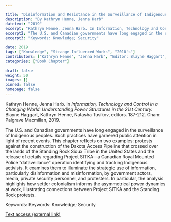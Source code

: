 ```yaml
---

title: "Disinformation and Resistance in the Surveillance of Indigenous Protesters"
description: "By Kathryn Henne, Jenna Harb"
datetext: "2019"
excerpt: "Kathryn Henne, Jenna Harb. In Information, Technology and Control in a Changing World: Understanding Power Structures in the 21st Century. Blayne Haggart, Kathryn Henne, Natasha Tusikov, editors. 187-212. Cham: Palgrave Macmillan, 2019."
excerpt2: "The U.S. and Canadian governments have long engaged in the surveillance of Indigenous peoples. Such practices have garnered public attention in light of recent events. This chapter reflects on two examples: protests against the construction of the Dakota Access Pipeline that crossed over the lands of the Standing Rock Sioux Tribe in the United States and the release of details regarding Project SITKA—a Canadian Royal Mounted Police “dataveillance” operation identifying and tracking Indigenous activists. It examines them to illuminate the strategic use of information, particularly disinformation and misinformation, by government actors, media, private security personnel, and protesters. In particular, the analysis highlights how settler colonialism informs the asymmetrical power dynamics at work, illustrating connections between Project SITKA and the Standing Rock protests."
excerpt3: "Keywords: Knowledge; Security"

date: 2019
tags: ["Knowledge", "Strange-Influenced Works", "2010's"]
contributors: ["Kathryn Henne", "Jenna Harb", "Editor: Blayne Haggart", "Editor: Kathryn Henne", "Editor: Natasha Tusikov"]
categories: ["Book Chapter"]

draft: false
weight: 50
images: []
pinned: false
homepage: false
---
```


Kathryn Henne, Jenna Harb. In *Information, Technology and Control in a Changing World: Understanding Power Structures in the 21st Century.* Blayne Haggart, Kathryn Henne, Natasha Tusikov, editors. 187-212. Cham: Palgrave Macmillan, 2019.

The U.S. and Canadian governments have long engaged in the surveillance of Indigenous peoples. Such practices have garnered public attention in light of recent events. This chapter reflects on two examples: protests against the construction of the Dakota Access Pipeline that crossed over the lands of the Standing Rock Sioux Tribe in the United States and the release of details regarding Project SITKA—a Canadian Royal Mounted Police “dataveillance” operation identifying and tracking Indigenous activists. It examines them to illuminate the strategic use of information, particularly disinformation and misinformation, by government actors, media, private security personnel, and protesters. In particular, the analysis highlights how settler colonialism informs the asymmetrical power dynamics at work, illustrating connections between Project SITKA and the Standing Rock protests.

Keywords: Keywords: Knowledge; Security

[Text access (external link)](https://www.worldcat.org/title/1111084507)

